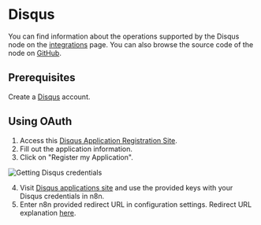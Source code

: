 # Disqus

You can find information about the operations supported by the Disqus node on the [integrations](https://n8n.io/integrations/n8n-nodes-base.disqus) page. You can also browse the source code of the node on [GitHub](https://github.com/n8n-io/n8n/tree/master/packages/nodes-base/nodes/Disqus).

## Prerequisites

Create a [Disqus](https://www.disqus.com/) account.

## Using OAuth

1. Access this [Disqus Application Registration Site](https://disqus.com/api/applications/register/).
2. Fill out the application information.
3. Click on "Register my Application".

![Getting Disqus credentials](./using-oauth.gif)

4. Visit [Disqus applications site](https://disqus.com/api/applications/) and use the provided keys with your Disqus credentials in n8n.
5. Enter n8n provided redirect URL in configuration settings. Redirect URL explanation [here](../README.md).
